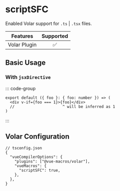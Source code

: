 # scriptSFC <PackageVersion name="@vue-macros/volar" />

<StabilityLevel level="experimental" />

Enabled Volar support for `.ts` | `.tsx` files.

|   Features   |     Supported      |
| :----------: | :----------------: |
| Volar Plugin | :white_check_mark: |

## Basic Usage

### With `jsxDirective`

::: code-group

```tsx [App.tsx]
export default ({ foo }: { foo: number }) => (
  <div v-if={foo === 1}>{foo}</div>
  //                     ^ will be inferred as 1
)
```

:::

## Volar Configuration

```jsonc {4,6}
// tsconfig.json
{
  "vueCompilerOptions": {
    "plugins": ["@vue-macros/volar"],
    "vueMacros": {
      "scriptSFC": true,
    },
  },
}
```

